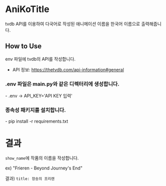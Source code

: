 # AniKoTitle
tvdb API를 이용하여 다국어로 작성된 애니메이션 이름을 한국어 이름으로 출력해줍니다.


## How to Use
env 파일에 tvdb의 API를 작성합니다.
- API 정보: https://thetvdb.com/api-information#general

<h3>.env 파일은 main.py와 같은 디렉터리에 생성합니다.</h3>
- .env -> API_KEY='API KEY 입력'


<h3>종속성 패키지를 설치합니다.</h3>
- pip install -r requirements.txt

# 결과

`show_name`에 작품의 이름을 작성합니다.

ex) "Frieren - Beyond Journey's End"

결과) `title: 장송의 프리렌`
